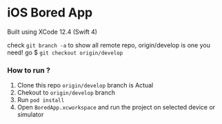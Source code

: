 # iOS Bored App

Built using XCode 12.4 (Swift 4)

check `git branch -a` to show all remote repo, origin/develop is one you need!
go $ `git checkout origin/develop`

### How to run ?

1. Clone this repo `origin/develop` branch is Actual
1. Chekout to `origin/develop` branch
3. Run `pod install`
4. Open `BoredApp.xcworkspace` and run the project on selected device or simulator
